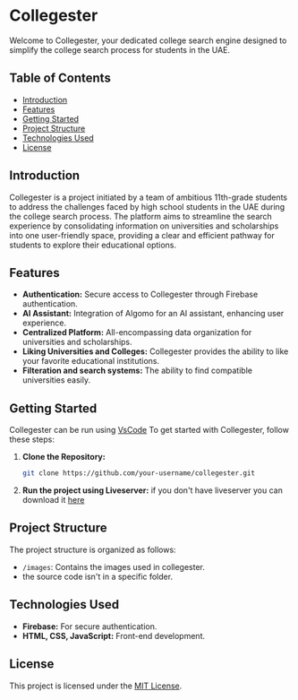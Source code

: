 # Collegester

Welcome to Collegester, your dedicated college search engine designed to simplify the college search process for students in the UAE.

## Table of Contents

- [Introduction](#introduction)
- [Features](#features)
- [Getting Started](#getting-started)
- [Project Structure](#project-structure)
- [Technologies Used](#technologies-used)
- [License](#license)

## Introduction

Collegester is a project initiated by a team of ambitious 11th-grade students to address the challenges faced by high school students in the UAE during the college search process. The platform aims to streamline the search experience by consolidating information on universities and scholarships into one user-friendly space, providing a clear and efficient pathway for students to explore their educational options.

## Features

- **Authentication:** Secure access to Collegester through Firebase authentication.
- **AI Assistant:** Integration of Algomo for an AI assistant, enhancing user experience.
- **Centralized Platform:** All-encompassing data organization for universities and scholarships.
- **Liking Universities and Colleges:** Collegester provides the ability to like your favorite educational institutions.
- **Filteration and search systems:** The ability to find compatible universities easily.

## Getting Started

Collegester can be run using [VsCode](https://code.visualstudio.com/download) To get started with Collegester, follow these steps:

1. **Clone the Repository:**

   ```bash
   git clone https://github.com/your-username/collegester.git

   ```

2. **Run the project using Liveserver:**
   if you don't have liveserver you can download it [here](https://owlhowto.com/how-to-setup-live-server-on-visual-studio-code/)

## Project Structure

The project structure is organized as follows:

- `/images`: Contains the images used in collegester.
- the source code isn't in a specific folder.

## Technologies Used

- **Firebase:** For secure authentication.
- **HTML, CSS, JavaScript:** Front-end development.

## License

This project is licensed under the [MIT License](LICENSE).
